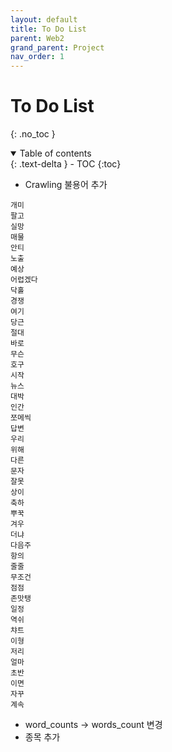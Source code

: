 ```yaml
---
layout: default
title: To Do List
parent: Web2
grand_parent: Project
nav_order: 1
---
```


# To Do List
{: .no_toc }

<details open markdown="block">
  <summary>
    Table of contents
  </summary>
  {: .text-delta }
- TOC
{:toc}
</details>
<!------------------------------------ STEP ------------------------------------>

* Crawling 불용어 추가

```
개미
팔고
실망
매물
안티
노출
예상
어렵겠다
닥홀
경쟁
여기
당근
절대
바로
무슨
호구
시작
뉴스
대박
인간
쪼메씩
답변
우리
위해
다른
문자
잘못
상이
축하
뿌꾹
겨우
더냐
다음주
항의
줄줄
무조건
점점
존맛탱
일정
역쉬
챠트
이형
저리
얼마
초반
이면
자꾸
계속
```

* word_counts → words_count 변경
* 종목 추가

